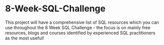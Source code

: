 # 8-Week-SQL-Challenge
This project will have a comprehensive list of SQL resources which you can use throughout the 8 Week SQL Challenge - the focus is on mainly free resources, blogs and courses identified by experienced SQL practitioners as the most useful!
